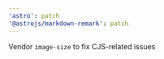 ```yaml
---
'astro': patch
'@astrojs/markdown-remark': patch
---
```


Vendor `image-size` to fix CJS-related issues
